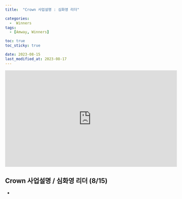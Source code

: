 ```yaml
---
title:  "Crown 사업설명 : 심화영 리더" 

categories:
  -  Winners
tags:
  - [Amway, Winners]

toc: true
toc_sticky: true

date: 2023-08-15
last_modified_at: 2023-08-17
---
```


<iframe width="560" height="315" src="https://www.youtube.com/embed/bnuZv1XhF8k" title="YouTube video player" frameborder="0" allow="accelerometer; autoplay; clipboard-write; encrypted-media; gyroscope; picture-in-picture; web-share" allowfullscreen></iframe>


## Crown 사업설명 / 심화영 리더 (8/15)

+ 